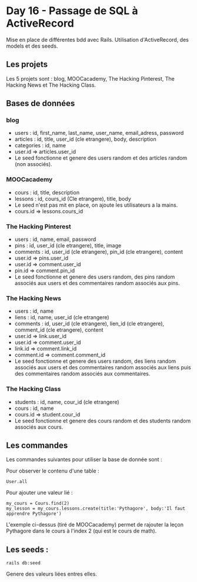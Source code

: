 # Day 16 - Passage de SQL à ActiveRecord

Mise en place de différentes bdd avec Rails. Utilisation d'ActiveRecord, des models et des seeds.

## Les projets

Les 5 projets sont : blog, MOOCacademy, The Hacking Pinterest, The Hacking News et The Hacking Class.

## Bases de données

### blog
* users : id, first_name, last_name, user_name, email_adress, password
* articles : id, title, user_id (cle etrangere), body, description
* categories : id, name
* user.id => articles.user_id
* Le seed fonctionne et genere des users random et des articles random (non associés).

### MOOCacademy
* cours : id, title, description
* lessons : id, cours_id (Cle etrangere), title, body
* Le seed n'est pas mit en place, on ajoute les utilisateurs a la mains.
* cours.id => lessons.cours_id

### The Hacking Pinterest
* users : id, name, email, password
* pins : id, user_id (cle etrangere), title, image
* comments : id, user_id (cle etrangere), pin_id (cle etrangere), content
* user.id => pins.user_id
* user.id => comment.user_id
* pin.id => comment.pin_id
* Le seed fonctionne et genere des users random, des pins random associés aux users et des commentaires random associés aux pins.

### The Hacking News
* users : id, name 
* liens : id, name, user_id (cle etrangere)
* comments : id, user_id (cle etrangere), lien_id (cle etrangere), comment_id (cle etrangere), content
* user.id => link.user_id
* user.id => comment.user_id
* link.id => comment.link_id
* comment.id => comment.comment_id
* Le seed fonctionne et genere des users random, des liens random associés aux users et des commentaires random associés aux liens puis des commentaires random associés aux commentaires.

### The Hacking Class
* students : id, name, cour_id (cle etrangere)
* cours : id, name
* cours.id => student.cour_id
* Le seed fonctionne et genere des cours random et des students random associés aux cours.

## Les commandes

Les commandes suivantes pour utiliser la base de donnée sont :

Pour observer le contenu d'une table :

```
User.all
```
Pour ajouter une valeur lié :

```
my_cours = Cours.find(2)
my_lesson = my_cours.lessons.create(title:'Pythagore', body:'Il faut apprendre Pythagore')
```
L'exemple ci-dessus (tiré de MOOCacademy) permet de rajouter la leçon Pythagore dans le cours à l'index 2 (qui est le cours de math).

## Les seeds :

```
rails db:seed
```

Genere des valeurs liées entres elles.

